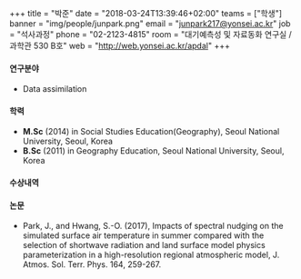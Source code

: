 +++
title = "박준"
date = "2018-03-24T13:39:46+02:00"
teams = ["학생"]
banner = "img/people/junpark.png"
email = "junpark217@yonsei.ac.kr"
job = "석사과정"
phone = "02-2123-4815"
room = "대기예측성 및 자료동화 연구실 / 과학관 530 B호"
web = "http://web.yonsei.ac.kr/apdal"
+++

#### 연구분야
+ Data assimilation


#### 학력
 + **M.Sc** (2014) in Social Studies Education(Geography), Seoul National University, Seoul, Korea
 + **B.Sc** (2011) in Geography Education, Seoul National University, Seoul, Korea

#### 수상내역

#### 논문
+ Park, J., and Hwang, S.-O. (2017), Impacts of spectral nudging on the simulated surface air temperature in summer compared with the selection of shortwave radiation and land surface model physics parameterization in a high-resolution regional atmospheric model, J. Atmos. Sol. Terr. Phys. 164, 259-267.
